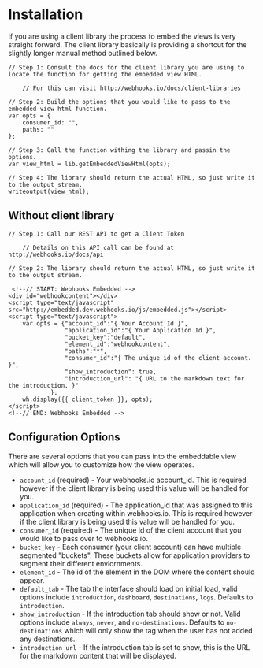 # Installation

If you are using a client library the process to embed the views is very straight forward.  The client library basically is providing a shortcut for the slightly longer manual method outlined below.

```
// Step 1: Consult the docs for the client library you are using to locate the function for getting the embedded view HTML.

	// For this can visit http://webhooks.io/docs/client-libraries

// Step 2: Build the options that you would like to pass to the embedded view html function.
var opts = {
	consumer_id: "",
	paths: ""
};

// Step 3: Call the function withing the library and passin the options.
var view_html = lib.getEmbeddedViewHtml(opts);

// Step 4: The library should return the actual HTML, so just write it to the output stream.
writeoutput(view_html);
```

## Without client library

```
// Step 1: Call our REST API to get a Client Token

	// Details on this API call can be found at http://webhooks.io/docs/api

// Step 2: The library should return the actual HTML, so just write it to the output stream.

 <!--// START: Webhooks Embedded -->
<div id="webhookcontent"></div>
<script type="text/javascript" src="http://embedded.dev.webhooks.io/js/embedded.js"></script>
<script type="text/javascript">
    var opts = {"account_id":"{ Your Account Id }",
                "application_id":"{ Your Application Id }",
                "bucket_key":"default",
                "element_id":"webhookcontent",
                "paths":"*",
                "consumer_id":"{ The unique id of the client account. }",
                "show_introduction": true,
                "introduction_url": "{ URL to the markdown text for the introduction. }"
            }; 
    wh.display({{ client_token }}, opts);
</script>
<!--// END: Webhooks Embedded -->
```
## Configuration Options
There are several options that you can pass into the embeddable view which will allow you to customize how the view operates.

* ```account_id``` (required) - Your webhooks.io account_id.  This is required however if the client library is being used this value will be handled for you.
* ```application_id``` (required) - The application_id that was assigned to this application when creating within webhooks.io.  This is required however if the client library is being used this value will be handled for you.
* ```consumer_id``` (required) - The unique id of the client account that you would like to pass over to webhooks.io.
* ```bucket_key``` - Each consumer (your client account) can have multiple segmented "buckets".  These buckets allow for application providers to segment their different enviornments.
* ```element_id``` - The id of the element in the DOM where the content should appear.
* ```default_tab``` - The tab the interface should load on initial load, valid options include ```introduction```, ```dashboard```, ```destinations```, ```logs```.  Defaults to ```introduction```.
* ```show_introduction``` - If the introduction tab should show or not. Valid options include ```always```, ```never```, and ```no-destinations```.  Defaults to ```no-destinations``` which will only show the tag when the user has not added any destinations.
* ```introduction_url``` - If the introduction tab is set to show, this is the URL for the markdown content that will be displayed.